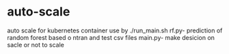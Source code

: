 # auto-scale
auto scale for kubernetes container
use by ./run_main.sh
rf.py- prediction of random forest based o ntran and test csv files
main.py- make desicion on sacle or not to scale 

